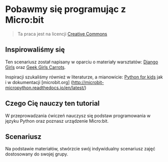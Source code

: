 # Pobawmy się programując z Micro:bit

> Ta praca jest na licencji [Creative Commons](https://creativecommons.org/licenses/by/3.0/pl/legalcode)

## Inspirowaliśmy się 

Ten scenariusz został napisany w oparciu o materiały warsztatów: [Django Girls](https://djangogirls.org/) oraz [Geek Girls Carrots]( http://geekgirlscarrots.org/). 

Inspiracji szukaliśmy również w literaturze, a mianowicie: [Python for kids](http://jasonrbriggs.com/python-for-kids/) jak i w dokumentacji [microbit.org] (http://microbit-micropython.readthedocs.io/en/latest/)

## Czego Cię nauczy ten tutorial

W przeprowadzania ćwiczeń nauczysz się podstaw programowania w języku Python oraz poznasz urządzenie Micro:bit. 

## Scenariusz

Na podstawie materiałów, stwórzcie swój indywidualny scenariusz zajęć dostosowany do swojej grupy.

